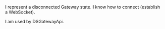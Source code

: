 I represent a disconnected Gateway state.
I know how to connect (establish a WebSocket).

I am used by DSGatewayApi.